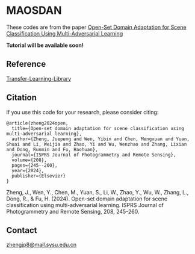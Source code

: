 # MAOSDAN

These codes are from the paper [Open-Set Domain Adaptation for Scene Classification Using Multi-Adversarial Learning](https://www.sciencedirect.com/science/article/pii/S0924271624000248)


**Tutorial will be available soon!**

## Reference

[Transfer-Learning-Library](https://github.com/thuml/Transfer-Learning-Library.git)

## Citation

If you use this code for your research, please consider citing:

```
@article{zheng2024open,
  title={Open-set domain adaptation for scene classification using multi-adversarial learning},
  author={Zheng, Juepeng and Wen, Yibin and Chen, Mengxuan and Yuan, Shuai and Li, Weijia and Zhao, Yi and Wu, Wenzhao and Zhang, Lixian and Dong, Runmin and Fu, Haohuan},
  journal={ISPRS Journal of Photogrammetry and Remote Sensing},
  volume={208},
  pages={245--260},
  year={2024},
  publisher={Elsevier}
}
```

Zheng, J., Wen, Y., Chen, M., Yuan, S., Li, W., Zhao, Y., Wu, W., Zhang, L., Dong, R., & Fu, H. (2024). Open-set domain adaptation for scene classification using multi-adversarial learning. ISPRS Journal of Photogrammetry and Remote Sensing, 208, 245-260.
## Contact

zhengjp8@mail.sysu.edu.cn
